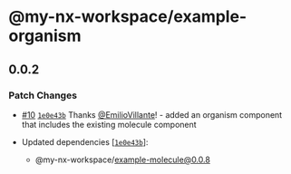 # @my-nx-workspace/example-organism

## 0.0.2

### Patch Changes

- [#10](https://github.com/EmilioVillante/design-system-monorepo-poc/pull/10) [`1e0e43b`](https://github.com/EmilioVillante/design-system-monorepo-poc/commit/1e0e43b16b2247ac5db26ff80c39e0a8fdb6e360) Thanks [@EmilioVillante](https://github.com/EmilioVillante)! - added an organism component that includes the existing molecule component

- Updated dependencies [[`1e0e43b`](https://github.com/EmilioVillante/design-system-monorepo-poc/commit/1e0e43b16b2247ac5db26ff80c39e0a8fdb6e360)]:
  - @my-nx-workspace/example-molecule@0.0.8
